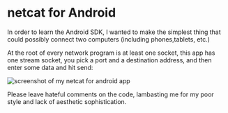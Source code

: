 # netcat for Android

In order to learn the Android SDK, I wanted to make the simplest thing that could possibly connect two computers (including phones,tablets, etc.)

At the root of every network program is at least one socket, this app has one stream socket, you pick a port and a destination address, and then enter some data and hit send:

![screenshot of my netcat for android app](http://i.imgur.com/qEhJUbD.png)

Please leave hateful comments on the code, lambasting me for my poor style and lack of aesthetic sophistication.

